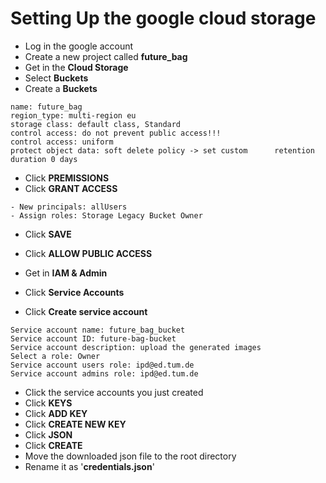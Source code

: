 # Setting Up the google cloud storage

- Log in the google account
- Create a new project called **future_bag**
- Get in the **Cloud Storage**
- Select **Buckets**
- Create a **Buckets**
```
name: future_bag
region_type: multi-region eu
storage class: default class, Standard
control access: do not prevent public access!!!
control access: uniform
protect object data: soft delete policy -> set custom      retention duration 0 days
```
- Click **PREMISSIONS** 
- Click **GRANT ACCESS**
```
- New principals: allUsers
- Assign roles: Storage Legacy Bucket Owner
```
- Click **SAVE**
- Click **ALLOW PUBLIC ACCESS**

- Get in **IAM & Admin**
- Click **Service Accounts**
- Click **Create service account**
```
Service account name: future_bag_bucket
Service account ID: future-bag-bucket
Service account description: upload the generated images
Select a role: Owner
Service account users role: ipd@ed.tum.de
Service account admins role: ipd@ed.tum.de
```
- Click the service accounts you just created
- Click **KEYS**
- Click **ADD KEY**
- Click **CREATE NEW KEY**
- Click **JSON**
- Click **CREATE**
- Move the downloaded json file to the root directory
- Rename it as '**credentials.json**'
